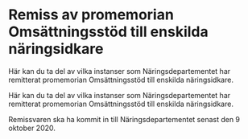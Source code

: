# Remiss av promemorian Omsättningsstöd till enskilda näringsidkare

Här kan du ta del av vilka instanser som Näringsdepartementet har remitterat promemorian Omsättningsstöd till enskilda näringsidkare.

Här kan du ta del av vilka instanser som Näringsdepartementet har remitterat promemorian Omsättningsstöd till enskilda näringsidkare.

Remissvaren ska ha kommit in till Näringsdepartementet senast den
9 oktober 2020.
